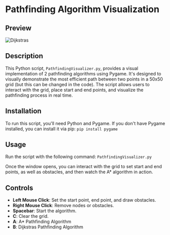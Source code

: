 # Pathfinding Algorithm Visualization
## Preview
![Dijkstras](https://github.com/AnmolVerma7/Pathfinding-Visualizer/assets/90490916/bac771f5-00e5-4ddd-a9bb-270cd1ab61ec)


## Description
This Python script, `PathfindingVisualizer.py`, provides a visual implementation of 2 pathfinding algorithms using Pygame. It's designed to visually demonstrate the most efficient path between two points in a 50x50 grid (but this can be changed in the code). The script allows users to interact with the grid, place start and end points, and visualize the pathfinding process in real time.

## Installation
To run this script, you'll need Python and Pygame. If you don't have Pygame installed, you can install it via pip: `pip install pygame`

## Usage
Run the script with the following command: `PathfindingVisualizer.py`

Once the window opens, you can interact with the grid to set start and end points, as well as obstacles, and then watch the A* algorithm in action.

## Controls
- **Left Mouse Click**: Set the start point, end point, and draw obstacles.
- **Right Mouse Click**: Remove nodes or obstacles.
- **Spacebar**: Start the algorithm.
- **C**: Clear the grid.
- **A**: A* Pathfinding Algorithm
- **B**: Dijkstras Pathfinding Algorithm

